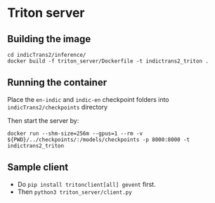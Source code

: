 # Triton server

## Building the image

```
cd indicTrans2/inference/
docker build -f triton_server/Dockerfile -t indictrans2_triton .
```

## Running the container

Place the `en-indic` and `indic-en` checkpoint folders into `indicTrans2/checkpoints` directory

Then start the server by:
```
docker run --shm-size=256m --gpus=1 --rm -v ${PWD}/../checkpoints/:/models/checkpoints -p 8000:8000 -t indictrans2_triton
```

## Sample client

- Do `pip install tritonclient[all] gevent` first.
- Then `python3 triton_server/client.py`

